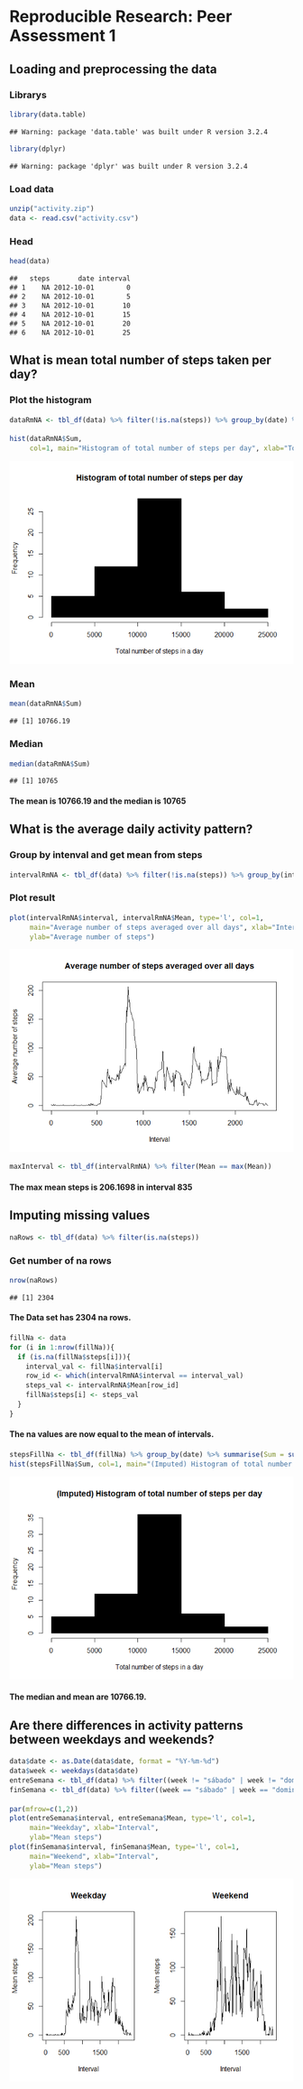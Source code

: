 # Reproducible Research: Peer Assessment 1


## Loading and preprocessing the data

### Librarys

```r
library(data.table)
```

```
## Warning: package 'data.table' was built under R version 3.2.4
```

```r
library(dplyr)
```

```
## Warning: package 'dplyr' was built under R version 3.2.4
```

### Load data

```r
unzip("activity.zip")
data <- read.csv("activity.csv")
```

### Head

```r
head(data)
```

```
##   steps       date interval
## 1    NA 2012-10-01        0
## 2    NA 2012-10-01        5
## 3    NA 2012-10-01       10
## 4    NA 2012-10-01       15
## 5    NA 2012-10-01       20
## 6    NA 2012-10-01       25
```


## What is mean total number of steps taken per day?

### Plot the histogram

```r
dataRmNA <- tbl_df(data) %>% filter(!is.na(steps)) %>% group_by(date) %>% summarise(Sum = sum(steps))

hist(dataRmNA$Sum,
     col=1, main="Histogram of total number of steps per day", xlab="Total number of steps in a day")
```

![](PA1_template_files/figure-html/unnamed-chunk-4-1.png)<!-- -->

### Mean

```r
mean(dataRmNA$Sum)
```

```
## [1] 10766.19
```

### Median

```r
median(dataRmNA$Sum)
```

```
## [1] 10765
```
#### The mean is 10766.19 and the median is 10765

## What is the average daily activity pattern?

### Group by intenval and get mean from steps

```r
intervalRmNA <- tbl_df(data) %>% filter(!is.na(steps)) %>% group_by(interval) %>% summarise(Mean = mean(steps))
```
### Plot result

```r
plot(intervalRmNA$interval, intervalRmNA$Mean, type='l', col=1, 
     main="Average number of steps averaged over all days", xlab="Interval", 
     ylab="Average number of steps")
```

![](PA1_template_files/figure-html/unnamed-chunk-8-1.png)<!-- -->

```r
maxInterval <- tbl_df(intervalRmNA) %>% filter(Mean == max(Mean))
```
#### The max mean steps is 206.1698 in interval 835

## Imputing missing values

```r
naRows <- tbl_df(data) %>% filter(is.na(steps))
```
### Get number of na rows

```r
nrow(naRows)
```

```
## [1] 2304
```
#### The Data set has 2304 na rows.

```r
fillNa <- data
for (i in 1:nrow(fillNa)){
  if (is.na(fillNa$steps[i])){
    interval_val <- fillNa$interval[i]
    row_id <- which(intervalRmNA$interval == interval_val)
    steps_val <- intervalRmNA$Mean[row_id]
    fillNa$steps[i] <- steps_val
  }
}
```
#### The na values are now equal to the mean of intervals.

```r
stepsFillNa <- tbl_df(fillNa) %>% group_by(date) %>% summarise(Sum = sum(steps))
hist(stepsFillNa$Sum, col=1, main="(Imputed) Histogram of total number of steps per day", xlab="Total number of steps in a day")
```

![](PA1_template_files/figure-html/unnamed-chunk-13-1.png)<!-- -->

#### The median and mean are 10766.19.

## Are there differences in activity patterns between weekdays and weekends?



```r
data$date <- as.Date(data$date, format = "%Y-%m-%d")
data$week <- weekdays(data$date)
entreSemana <- tbl_df(data) %>% filter((week != "sábado" | week != "domingo") & !is.na(steps)) %>% group_by(interval) %>% summarise(Mean = mean(steps))
finSemana <- tbl_df(data) %>% filter((week == "sábado" | week == "domingo") & !is.na(steps)) %>% group_by(interval) %>% summarise(Mean = mean(steps))

par(mfrow=c(1,2))
plot(entreSemana$interval, entreSemana$Mean, type='l', col=1, 
     main="Weekday", xlab="Interval", 
     ylab="Mean steps")
plot(finSemana$interval, finSemana$Mean, type='l', col=1, 
     main="Weekend", xlab="Interval", 
     ylab="Mean steps")
```

![](PA1_template_files/figure-html/unnamed-chunk-14-1.png)<!-- -->
